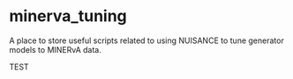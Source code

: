 # minerva_tuning

A place to store useful scripts related to using NUISANCE to tune generator models to MINERvA data.

TEST
